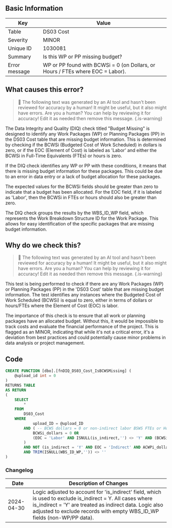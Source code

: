 ## Basic Information
| Key         | Value          |
|-------------|----------------|
| Table       | DS03 Cost |
| Severity    | MINOR |
| Unique ID   | 1030081   |
| Summary     | Is this WP or PP missing budget? |
| Error message | WP or PP found with BCWSi = 0 (on Dollars, or Hours / FTEs where EOC = Labor). |

## What causes this error?

> :robot: The following text was generated by an AI tool and hasn't been reviewed for accuracy by a human! It might be useful, but it also might have errors. Are you a human? You can help by reviewing it for accuracy! Edit it as needed then remove this message.
{.is-warning}

The Data Integrity and Quality (DIQ) check titled "Budget Missing" is designed to identify any Work Packages (WP) or Planning Packages (PP) in the DS03 Cost table that are missing budget information. This is determined by checking if the BCWSi (Budgeted Cost of Work Scheduled) in dollars is zero, or if the EOC (Element of Cost) is labeled as 'Labor' and either the BCWSi in Full-Time Equivalents (FTEs) or hours is zero.

If the DIQ check identifies any WP or PP with these conditions, it means that there is missing budget information for these packages. This could be due to an error in data entry or a lack of budget allocation for these packages. 

The expected values for the BCWSi fields should be greater than zero to indicate that a budget has been allocated. For the EOC field, if it is labeled as 'Labor', then the BCWSi in FTEs or hours should also be greater than zero. 

The DIQ check groups the results by the WBS_ID_WP field, which represents the Work Breakdown Structure ID for the Work Package. This allows for easy identification of the specific packages that are missing budget information.
## Why do we check this?

> :robot: The following text was generated by an AI tool and hasn't been reviewed for accuracy by a human! It might be useful, but it also might have errors. Are you a human? You can help by reviewing it for accuracy! Edit it as needed then remove this message.
{.is-warning}

This test is being performed to check if there are any Work Packages (WP) or Planning Packages (PP) in the 'DS03 Cost' table that are missing budget information. The test identifies any instances where the Budgeted Cost of Work Scheduled (BCWSi) is equal to zero, either in terms of dollars or hours/FTEs where the Element of Cost (EOC) is labor. 

The importance of this check is to ensure that all work or planning packages have an allocated budget. Without this, it would be impossible to track costs and evaluate the financial performance of the project. This is flagged as an MINOR, indicating that while it's not a critical error, it's a deviation from best practices and could potentially cause minor problems in data analysis or project management.
## Code

```sql
CREATE FUNCTION [dbo].[fnDIQ_DS03_Cost_IsBCWSMissing] (
	@upload_id int = 0
)
RETURNS TABLE
AS RETURN
(
	SELECT 
		* 
	FROM 
		DS03_Cost
	WHERE
			upload_ID = @upload_ID
		AND ( -- BCWS dollars = 0 or non-indirect labor BSWS FTEs or Hours are missing
			BCWSi_dollars = 0 OR 
			(EOC = 'Labor' AND ISNULL(is_indirect,'') <> 'Y' AND (BCWSi_FTEs = 0 OR BCWSi_hours = 0))
		)
		AND NOT (is_indirect = 'Y' AND EOC = 'Indirect' AND ACWPi_dollars > 0) 
		AND TRIM(ISNULL(WBS_ID_WP,'')) <> ''
)
```

### Changelog

| Date       | Description of Changes   |
| ---------- | ------------------------ |
| 2024-04-30 | Logic adjusted to account for 'is_indirect' field, which is used to exclude is_indirect = Y. All cases where is_indirect = 'Y' are treated as indirect data. Logic also adjusted to exclude records with empty WBS_ID_WP fields (non-WP/PP data). |
